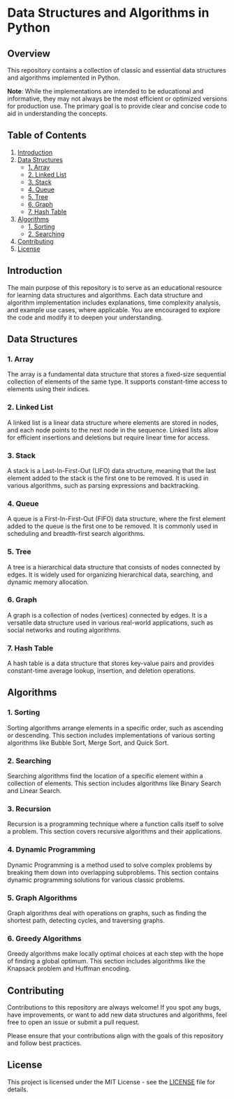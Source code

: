 # Data Structures and Algorithms in Python

## Overview

This repository contains a collection of classic and essential data structures and algorithms implemented in Python.

**Note**: While the implementations are intended to be educational and informative, they may not always be the most efficient or optimized versions for production use. The primary goal is to provide clear and concise code to aid in understanding the concepts.

## Table of Contents

1. [Introduction](#introduction)
2. [Data Structures](#data-structures)
    - [1. Array](#array)
    - [2. Linked List](#linked-list)
    - [3. Stack](#stack)
    - [4. Queue](#queue)
    - [5. Tree](#tree)
    - [6. Graph](#graph)
    - [7. Hash Table](#hash-table)
3. [Algorithms](#algorithms)
    - [1. Sorting](#sorting)
    - [2. Searching](#searching)
4. [Contributing](#contributing)
5. [License](#license)

## Introduction

The main purpose of this repository is to serve as an educational resource for learning data structures and algorithms. Each data structure and algorithm implementation includes explanations, time complexity analysis, and example use cases, where applicable. You are encouraged to explore the code and modify it to deepen your understanding.

## Data Structures

### 1. Array

The array is a fundamental data structure that stores a fixed-size sequential collection of elements of the same type. It supports constant-time access to elements using their indices.

### 2. Linked List

A linked list is a linear data structure where elements are stored in nodes, and each node points to the next node in the sequence. Linked lists allow for efficient insertions and deletions but require linear time for access.

### 3. Stack

A stack is a Last-In-First-Out (LIFO) data structure, meaning that the last element added to the stack is the first one to be removed. It is used in various algorithms, such as parsing expressions and backtracking.

### 4. Queue

A queue is a First-In-First-Out (FIFO) data structure, where the first element added to the queue is the first one to be removed. It is commonly used in scheduling and breadth-first search algorithms.

### 5. Tree

A tree is a hierarchical data structure that consists of nodes connected by edges. It is widely used for organizing hierarchical data, searching, and dynamic memory allocation.

### 6. Graph

A graph is a collection of nodes (vertices) connected by edges. It is a versatile data structure used in various real-world applications, such as social networks and routing algorithms.

### 7. Hash Table

A hash table is a data structure that stores key-value pairs and provides constant-time average lookup, insertion, and deletion operations.

## Algorithms

### 1. Sorting

Sorting algorithms arrange elements in a specific order, such as ascending or descending. This section includes implementations of various sorting algorithms like Bubble Sort, Merge Sort, and Quick Sort.

### 2. Searching

Searching algorithms find the location of a specific element within a collection of elements. This section includes algorithms like Binary Search and Linear Search.

### 3. Recursion

Recursion is a programming technique where a function calls itself to solve a problem. This section covers recursive algorithms and their applications.

### 4. Dynamic Programming

Dynamic Programming is a method used to solve complex problems by breaking them down into overlapping subproblems. This section contains dynamic programming solutions for various classic problems.

### 5. Graph Algorithms

Graph algorithms deal with operations on graphs, such as finding the shortest path, detecting cycles, and traversing graphs.

### 6. Greedy Algorithms

Greedy algorithms make locally optimal choices at each step with the hope of finding a global optimum. This section includes algorithms like the Knapsack problem and Huffman encoding.

## Contributing

Contributions to this repository are always welcome! If you spot any bugs, have improvements, or want to add new data structures and algorithms, feel free to open an issue or submit a pull request.

Please ensure that your contributions align with the goals of this repository and follow best practices.

## License

This project is licensed under the MIT License - see the [LICENSE](LICENSE) file for details.

